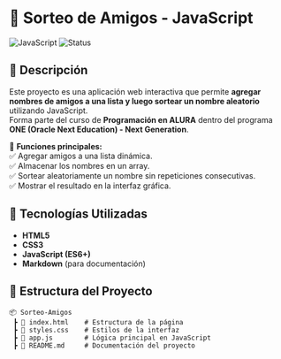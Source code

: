 # 🎲 Sorteo de Amigos - JavaScript

![JavaScript](https://img.shields.io/badge/JavaScript-ES6+-yellow?style=for-the-badge&logo=javascript)
![Status](https://img.shields.io/badge/Estado-Completado-green?style=for-the-badge)


## 📌 Descripción
Este proyecto es una aplicación web interactiva que permite **agregar nombres de amigos a una lista y luego sortear un nombre aleatorio** utilizando JavaScript.  
Forma parte del curso de **Programación en ALURA** dentro del programa **ONE (Oracle Next Education) - Next Generation**.  

🔹 **Funciones principales:**  
✅ Agregar amigos a una lista dinámica.  
✅ Almacenar los nombres en un array.  
✅ Sortear aleatoriamente un nombre sin repeticiones consecutivas.  
✅ Mostrar el resultado en la interfaz gráfica.  

## 🚀 Tecnologías Utilizadas
- **HTML5**
- **CSS3**
- **JavaScript (ES6+)**
- **Markdown** (para documentación)

## 📂 Estructura del Proyecto
```plaintext
📦 Sorteo-Amigos
 ┣ 📜 index.html    # Estructura de la página
 ┣ 📜 styles.css    # Estilos de la interfaz
 ┣ 📜 app.js        # Lógica principal en JavaScript
 ┣ 📜 README.md     # Documentación del proyecto

